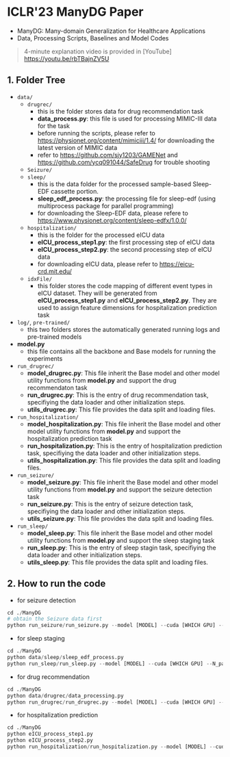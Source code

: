 # ICLR'23 ManyDG Paper
- ManyDG: Many-domain Generalization for Healthcare Applications
- Data, Processing Scripts, Baselines and Model Codes
> 4-minute explanation video is provided in [YouTube]
https://youtu.be/rbTBajnZV5U

## 1. Folder Tree
- ```data/```
    - ```drugrec/```
        - this is the folder stores data for drug recommendation task
        - **data_process.py**: this file is used for processing MIMIC-III data for the task
        - before running the scripts, please refer to https://physionet.org/content/mimiciii/1.4/ for downloading the latest version of MIMIC data
        - refer to https://github.com/sjy1203/GAMENet and https://github.com/ycq091044/SafeDrug for trouble shooting
    - ```Seizure/```
    - ```sleep/```
        - this is the data folder for the processed sample-based Sleep-EDF cassette portion.
        - **sleep_edf_process.py**: the processing file for sleep-edf (using multiprocess package for parallel programming)
        - for downloading the Sleep-EDF data, please refere to https://www.physionet.org/content/sleep-edfx/1.0.0/
    - ```hospitalization/```
        - this is the folder for the processed eICU data
        - **eICU_process_step1.py**: the first processing step of eICU data
        - **eICU_process_step2.py**: the second processing step of eICU data
        - for downloading eICU data, please refer to https://eicu-crd.mit.edu/
    - ```idxFile/```
        - this folder stores the code mapping of different event types in eICU dataset. They will be generated from **eICU_process_step1.py** and **eICU_process_step2.py**. They are used to assign feature dimensions for hospitalization prediction task
- ```log/```, ```pre-trained/```
    - this two folders stores the automatically generated running logs and pre-trained models
- **model.py**
    - this file contains all the backbone and Base models for running the experiments
- ```run_drugrec/```
    - **model_drugrec.py**: This file inherit the Base model and other model utility functions from **model.py** and support the drug recommendaton task
    - **run_drugrec.py**: This is the entry of drug recommendation task, specifiying the data loader and other initialization steps.
    - **utils_drugrec.py**: This file provides the data split and loading files.
- ```run_hospitalization/```
    - **model_hospitalization.py**: This file inherit the Base model and other model utility functions from **model.py** and support the hospitalization prediction task
    - **run_hospitalization.py**: This is the entry of hospitalization prediction task, specifiying the data loader and other initialization steps.
    - **utils_hospitalization.py**: This file provides the data split and loading files.
- ```run_seizure/```
    - **model_seizure.py**: This file inherit the Base model and other model utility functions from **model.py** and support the seizure detection task
    - **run_seizure.py**: This is the entry of seizure detection task, specifiying the data loader and other initialization steps.
    - **utils_seizure.py**: This file provides the data split and loading files.
- ```run_sleep/```
    - **model_sleep.py**: This file inherit the Base model and other model utility functions from **model.py** and support the sleep staging task
    - **run_sleep.py**: This is the entry of sleep stagin task, specifiying the data loader and other initialization steps.
    - **utils_sleep.py**: This file provides the data split and loading files.

## 2. How to run the code
- for seizure detection
``` python
cd ./ManyDG
# obtain the Seizure data first
python run_seizure/run_seizure.py --model [MODEL] --cuda [WHICH GPU] --N_vote [DEFAULT 5] --N_pat [N_OF_PAT] --epochs [EPOCHS]
```
- for sleep staging
``` python
cd ./ManyDG
python data/sleep/sleep_edf_process.py
python run_sleep/run_sleep.py --model [MODEL] --cuda [WHICH GPU] --N_pat [N_OF_PAT] --epochs [EPOCHS]
```
- for drug recommendation
``` python
cd ./ManyDG
python data/drugrec/data_processing.py
python run_drugrec/run_drugrec.py --model [MODEL] --cuda [WHICH GPU] --N_pat [N_OF_PAT] --epochs [EPOCHS]
```
- for hospitalization prediction
``` python
cd ./ManyDG
python eICU_process_step1.py
python eICU_process_step2.py
python run_hospitalization/run_hospitalization.py --model [MODEL] --cuda [WHICH GPU] --N_pat [N_OF_PAT] --epochs [EPOCHS]
```
